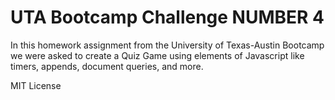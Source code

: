 # UTA Bootcamp Challenge NUMBER 4

In this homework assignment from the University of Texas-Austin Bootcamp we were asked to create a Quiz Game using elements of Javascript like timers, appends, document queries, and more.

MIT License
